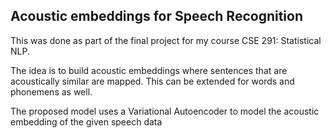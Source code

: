 ## Acoustic embeddings for Speech Recognition

This was done as part of the final project for my course CSE 291: Statistical NLP. 

The idea is to build acoustic embeddings where sentences that are acoustically similar are mapped. This can be extended
for words and phonemens as well. 

The proposed model uses a Variational Autoencoder to model the acoustic embedding of the given speech data

